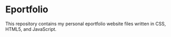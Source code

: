 # Eportfolio
This repository contains my personal eportfolio website files written in CSS, HTML5, and JavaScript.

